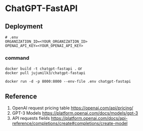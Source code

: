 # ChatGPT-FastAPI

## Deployment
```dotenv
# .env
ORGANIZATION_ID=<YOUR_ORGANIZATION_ID>
OPENAI_API_KEY=<YOUR_OPENAI_API_KEY>
```
### command
`docker build -t chatgpt-fastapi .`  or   
`docker pull jujumilk3/chatgpt-fastapi`  
  
`docker run -d -p 8000:8000 --env-file .env chatgpt-fastapi`

## Reference
1. OpenAI request pricing table https://openai.com/api/pricing/
2. GPT-3 Models https://platform.openai.com/docs/models/gpt-3
3. API requests fields https://platform.openai.com/docs/api-reference/completions/create#completions/create-model
